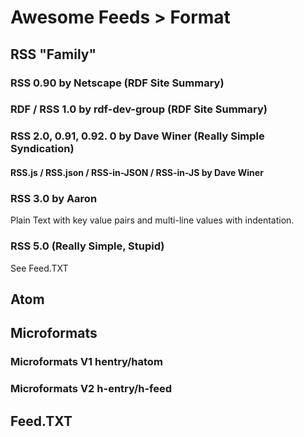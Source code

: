 
# Awesome Feeds > Format


## RSS "Family"


### RSS 0.90  by Netscape   (RDF Site Summary) 


### RDF / RSS 1.0  by rdf-dev-group  (RDF Site Summary)


### RSS 2.0, 0.91, 0.92. 0 by Dave Winer  (Really Simple Syndication)


#### RSS.js / RSS.json / RSS-in-JSON / RSS-in-JS by Dave Winer



### RSS 3.0 by Aaron

Plain Text with key value pairs and multi-line values with indentation.


### RSS 5.0   (Really Simple, Stupid)

See Feed.TXT



## Atom



## Microformats

### Microformats V1  hentry/hatom

### Microformats V2  h-entry/h-feed



## Feed.TXT

